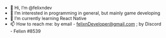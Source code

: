 - 👋 Hi, I’m @felixndev
- 👀 I’m interested in programming in general, but mainly game developing
- 🌱 I’m currently learning React Native
- 📫 How to reach me: by email - felixnDeveloper@gmail.com ; by Discord - Felixn #8539

<!---
felixndev/felixndev is a ✨ special ✨ repository because its `README.md` (this file) appears on your GitHub profile.
You can click the Preview link to take a look at your changes.
--->
